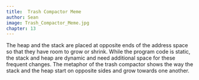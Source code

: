 ```yaml
---
title:  Trash Compactor Meme
author: Sean 
image: Trash_Compactor_Meme.jpg
chapter: 13
---
```

The heap and the stack are placed at opposite ends of the address space so that they have room to grow or shrink. While the program code is static, the stack and heap are dynamic and need additional space for these frequent changes. The metaphor of the trash compactor shows the way the stack and the heap start on opposite sides and grow towards one another.